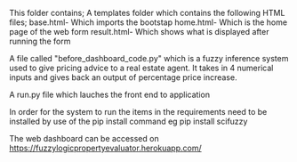 This folder contains;
A templates folder which contains the following HTML files;
     base.html- Which imports the bootstap
     home.html- Which is the home page of the web form
     result.html- Which shows what is displayed after running the form

A file called "before_dashboard_code.py" which is a fuzzy inference system used to give pricing advice to a real estate agent.
It takes in 4 numerical inputs and gives back an output of percentage price increase.

A run.py file which lauches the front end to application

In order for the system to run the items in the requirements need to be installed by use of the pip install command eg pip install scifuzzy


The web dashboard can be accessed on https://fuzzylogicpropertyevaluator.herokuapp.com/